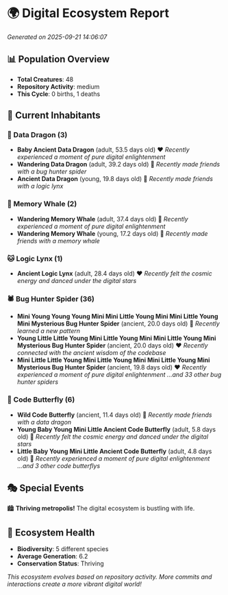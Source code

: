 # 🌍 Digital Ecosystem Report
*Generated on 2025-09-21 14:06:07*

## 📊 Population Overview
- **Total Creatures**: 48
- **Repository Activity**: medium
- **This Cycle**: 0 births, 1 deaths

## 👥 Current Inhabitants

### 🐉 Data Dragon (3)
- **Baby Ancient Data Dragon** (adult, 53.5 days old) ❤️
  *Recently experienced a moment of pure digital enlightenment*
- **Wandering Data Dragon** (adult, 39.2 days old) 💛
  *Recently made friends with a bug hunter spider*
- **Ancient Data Dragon** (young, 19.8 days old) 💚
  *Recently made friends with a logic lynx*

### 🐋 Memory Whale (2)
- **Wandering Memory Whale** (adult, 37.4 days old) 💚
  *Recently experienced a moment of pure digital enlightenment*
- **Wandering Memory Whale** (young, 17.2 days old) 💚
  *Recently made friends with a memory whale*

### 🐱 Logic Lynx (1)
- **Ancient Logic Lynx** (adult, 28.4 days old) ❤️
  *Recently felt the cosmic energy and danced under the digital stars*

### 🕷️ Bug Hunter Spider (36)
- **Mini Young Young Young Mini Mini Little Young Mini Mini Little Young Mini Mysterious Bug Hunter Spider** (ancient, 20.0 days old) 💛
  *Recently learned a new pattern*
- **Young Little Little Young Mini Little Young Mini Mini Little Young Mini Mysterious Bug Hunter Spider** (ancient, 20.0 days old) ❤️
  *Recently connected with the ancient wisdom of the codebase*
- **Mini Little Little Young Mini Little Young Mini Mini Little Young Mini Mysterious Bug Hunter Spider** (ancient, 19.8 days old) ❤️
  *Recently experienced a moment of pure digital enlightenment*
  *...and 33 other bug hunter spiders*

### 🦋 Code Butterfly (6)
- **Wild Code Butterfly** (ancient, 11.4 days old) 💛
  *Recently made friends with a data dragon*
- **Young Baby Young Mini Little Ancient Code Butterfly** (adult, 5.8 days old) 💚
  *Recently felt the cosmic energy and danced under the digital stars*
- **Little Baby Young Mini Little Ancient Code Butterfly** (adult, 4.8 days old) 💚
  *Recently experienced a moment of pure digital enlightenment*
  *...and 3 other code butterflys*

## 🎭 Special Events

🏙️ **Thriving metropolis!** The digital ecosystem is bustling with life.

## 🔬 Ecosystem Health
- **Biodiversity**: 5 different species
- **Average Generation**: 6.2
- **Conservation Status**: Thriving

*This ecosystem evolves based on repository activity. More commits and interactions create a more vibrant digital world!*